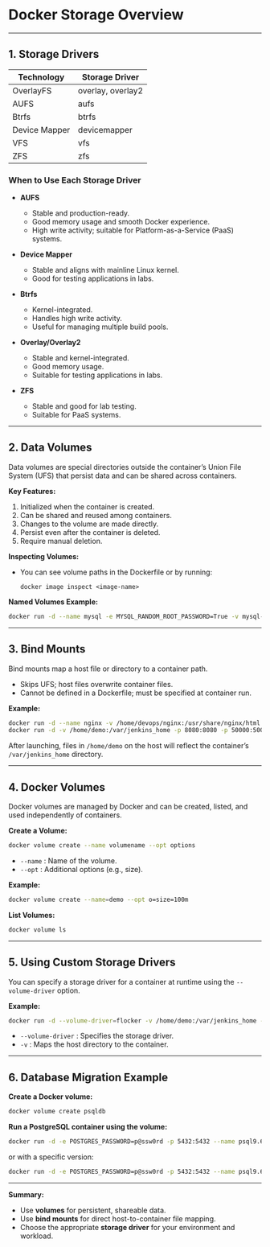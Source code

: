 # Docker Storage Overview

---

## 1. Storage Drivers

| Technology   | Storage Driver   |
|--------------|-----------------|
| OverlayFS    | overlay, overlay2|
| AUFS         | aufs            |
| Btrfs        | btrfs           |
| Device Mapper| devicemapper    |
| VFS          | vfs             |
| ZFS          | zfs             |

### When to Use Each Storage Driver

- **AUFS**
  - Stable and production-ready.
  - Good memory usage and smooth Docker experience.
  - High write activity; suitable for Platform-as-a-Service (PaaS) systems.

- **Device Mapper**
  - Stable and aligns with mainline Linux kernel.
  - Good for testing applications in labs.

- **Btrfs**
  - Kernel-integrated.
  - Handles high write activity.
  - Useful for managing multiple build pools.

- **Overlay/Overlay2**
  - Stable and kernel-integrated.
  - Good memory usage.
  - Suitable for testing applications in labs.

- **ZFS**
  - Stable and good for lab testing.
  - Suitable for PaaS systems.

---

## 2. Data Volumes

Data volumes are special directories outside the container’s Union File System (UFS) that persist data and can be shared across containers.

**Key Features:**
1. Initialized when the container is created.
2. Can be shared and reused among containers.
3. Changes to the volume are made directly.
4. Persist even after the container is deleted.
5. Require manual deletion.

**Inspecting Volumes:**
- You can see volume paths in the Dockerfile or by running:
  ```
  docker image inspect <image-name>
  ```

**Named Volumes Example:**
```sh
docker run -d --name mysql -e MYSQL_RANDOM_ROOT_PASSWORD=True -v mysql-db:/var/lib/mysql mysql
```

---

## 3. Bind Mounts

Bind mounts map a host file or directory to a container path.

- Skips UFS; host files overwrite container files.
- Cannot be defined in a Dockerfile; must be specified at container run.

**Example:**
```sh
docker run -d --name nginx -v /home/devops/nginx:/usr/share/nginx/html -p 80:80 nginx
docker run -d -v /home/demo:/var/jenkins_home -p 8080:8080 -p 50000:50000 jenkins
```
After launching, files in `/home/demo` on the host will reflect the container’s `/var/jenkins_home` directory.

---

## 4. Docker Volumes

Docker volumes are managed by Docker and can be created, listed, and used independently of containers.

**Create a Volume:**
```sh
docker volume create --name volumename --opt options
```
- `--name` : Name of the volume.
- `--opt`  : Additional options (e.g., size).

**Example:**
```sh
docker volume create --name=demo --opt o=size=100m
```

**List Volumes:**
```sh
docker volume ls
```

---

## 5. Using Custom Storage Drivers

You can specify a storage driver for a container at runtime using the `--volume-driver` option.

**Example:**
```sh
docker run -d --volume-driver=flocker -v /home/demo:/var/jenkins_home -p 8080:8080 -p 50000:50000 jenkins
```
- `--volume-driver` : Specifies the storage driver.
- `-v` : Maps the host directory to the container.

---

## 6. Database Migration Example

**Create a Docker volume:**
```sh
docker volume create psqldb
```

**Run a PostgreSQL container using the volume:**
```sh
docker run -d -e POSTGRES_PASSWORD=p@ssw0rd -p 5432:5432 --name psql9.6 -v psqldb:/var/lib/postgresql/data postgres:9.6
```
or with a specific version:
```sh
docker run -d -e POSTGRES_PASSWORD=p@ssw0rd -p 5432:5432 --name psql9.6 -v psqldb:/var/lib/postgresql/data postgres:9.6.20
```

---

**Summary:**
- Use **volumes** for persistent, shareable data.
- Use **bind mounts** for direct host-to-container file mapping.
- Choose the appropriate **storage driver** for your environment and workload.
